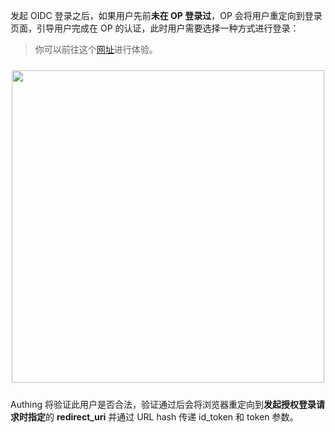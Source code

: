 <IntegrationDetailCard title="跳转到 Authing 进行认证">

发起 OIDC 登录之后，如果用户先前**未在 OP 登录过**，OP 会将用户重定向到登录页面，引导用户完成在 OP 的认证，此时用户需要选择一种方式进行登录：

> 你可以前往这个[网址](https://sample-sso.authing.cn/oidc/auth?client_id=5d70d0e991fdd597019df70d&scope=openid%20profile%20email%20phone&redirect_uri=https://sample.authing.cn&state=456346&response_type=id_token%20token&nonce=14235)进行体验。

<img src="https://cdn.authing.cn/blog/20200927203336.png" width="500" style="margin: 24px auto; display: block;" />

Authing 将验证此用户是否合法，验证通过后会将浏览器重定向到**发起授权登录请求时指定**的 **redirect_uri** 并通过 URL hash 传递 id_token 和 token 参数。

</IntegrationDetailCard>